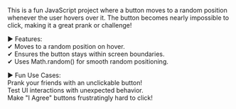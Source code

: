 This is a fun JavaScript project where a button moves to a random position whenever the user hovers over it. The button becomes nearly impossible to click, making it a great prank or challenge!

▶ Features:
<br>
✔ Moves to a random position on hover.
<br>
✔ Ensures the button stays within screen boundaries.
<br>
✔ Uses Math.random() for smooth random positioning.

▶ Fun Use Cases:
<br>
Prank your friends with an unclickable button!
<br>
Test UI interactions with unexpected behavior.
<br>
Make "I Agree" buttons frustratingly hard to click!
